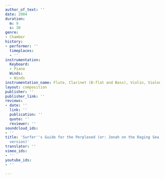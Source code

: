 ```yaml
---
author_of_text: ''
date: 2004
duration:
  m: 9
  s: 30
genre:
- Chamber
history:
- performer: ''
  timeplaces:
  - ''
instrumentation:
  Keyboard:
  - Piano
  Winds:
  - Winds
instrumentation_name: Flute, Clarinet (B-flat and Bass), Violin, Violoncello, Piano
layout: composition
publisher: ''
publisher_link: ''
reviews:
- date: ''
  link: ''
  publication: ''
  quote: ''
  reviewer: ''
soundcloud_ids:
- ''
title: 'Surfer''s Guide for the Perplexed (or: Jonah on the Raging Sea) (Flute/Clarinet
  version)'
translator: ''
vimeo_ids:
- ''
youtube_ids:
- ''

---
```

